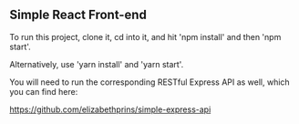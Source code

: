 <h2>Simple React Front-end</h2>

<p>
To run this project, clone it, cd into it, and hit 'npm install' and then 'npm start'.
</p>
<p>
Alternatively, use 'yarn install' and 'yarn start'.
</p>
<p>
You will need to run the corresponding RESTful Express API as well, which you can find here:
</p>

https://github.com/elizabethprins/simple-express-api
